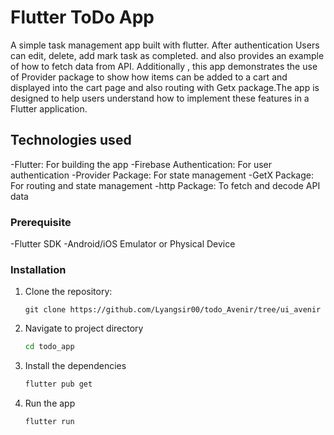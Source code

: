 # Flutter ToDo App
A simple task management app built with flutter. After authentication Users can edit, delete, add mark task as completed. and also provides an example of how to fetch data from API. Additionally , this app demonstrates the use of Provider package to show how items can be added to a cart and displayed into the cart page and also routing with Getx package.The app is designed to help users understand how to implement these features in a Flutter application.

## Technologies used
 -Flutter: For building the app
 -Firebase Authentication: For user authentication
 -Provider Package: For state management
 -GetX Package: For routing and state management
 -http Package: To fetch and decode API data

### Prerequisite
 -Flutter SDK
 -Android/iOS Emulator or Physical Device

### Installation
1. Clone the repository:

   ```
   git clone https://github.com/Lyangsir00/todo_Avenir/tree/ui_avenir
   ```
2. Navigate to project directory

   ```bash
   cd todo_app
   ```
   
3. Install the dependencies

   ```bash
   flutter pub get
   ```

4. Run the app
   
   ```bash
   flutter run
   ```





